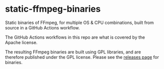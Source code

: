 # static-ffmpeg-binaries
Static binaries of FFmpeg, for multiple OS &amp; CPU combinations, built from source in a GitHub Actions workflow.

The GitHub Actions workflows in this repo are what is covered by the Apache license.

The resulting FFmpeg binaries are built using GPL libraries, and are therefore published under the GPL license.
Please see the [releases page](https://github.com/joeyparrish/static-ffmpeg-binaries/releases/) for binaries.
